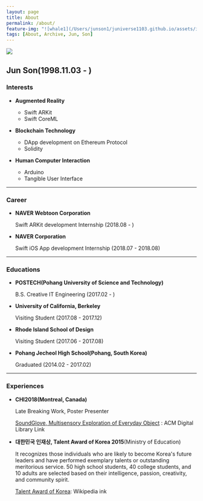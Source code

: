 ```yaml
---
layout: page
title: About
permalink: /about/
feature-img: "![whale1](/Users/junson1/juniverse1103.github.io/assets/images/whale1.jpg)"
tags: [About, Archive, Jun, Son]
---
```


![](/Users/junson1/juniverse1103.github.io/assets/images/Naverprof.JPG)



## Jun Son(1998.11.03 - )

### Interests

* **Augmented Reality**
  * Swift ARKit
  * Swift CoreML
* **Blockchain Technology**
  * DApp development on Ethereum Protocol
  * Solidity

* **Human Computer Interaction**
  * Arduino
  * Tangible User Interface

***

### Career

* **NAVER Webtoon Corporation**

  Swift ARKit development Internship (2018.08 - )

* **NAVER Corporation**

  Swift iOS App development Internship (2018.07 - 2018.08)

***

### Educations

* **POSTECH(Pohang University of Science and Technology)**

  B.S. Creative IT Engineering (2017.02 - )

* **University of California, Berkeley**

  Visiting Student (2017.08 - 2017.12)

* **Rhode Island School of Design**

  Visiting Student (2017.06 - 2017.08)

* **Pohang Jecheol High School(Pohang, South Korea)**

  Graduated (2014.02 - 2017.02)

***

### Experiences

* **CHI2018(Montreal, Canada)**

  Late Breaking Work, Poster Presenter

  [SoundGlove, Multisensory Exploration of Everyday Object](https://dl.acm.org/citation.cfm?id=3188554) : ACM Digital Library Link

* **대한민국 인재상, Talent Award of Korea 2015**(Ministry of Education)

  It recognizes those individuals who are likely to become Korea's future leaders and have performed exemplary talents or outstanding meritorious service. 50 high school students, 40 college students, and 10 adults are selected based on their intelligence, passion, creativity, and community spirit.  



  [Talent Award of Korea](https://en.wikipedia.org/wiki/Talent_Award_of_Korea): Wikipedia ink

